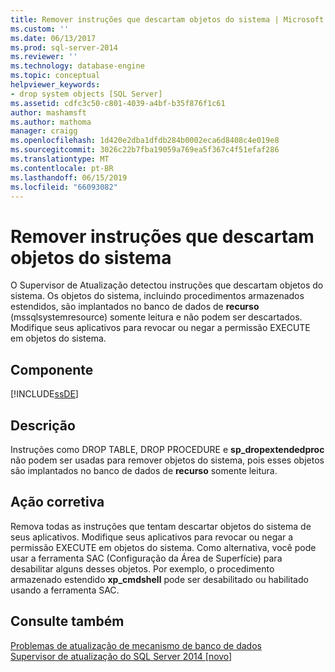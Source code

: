 ```yaml
---
title: Remover instruções que descartam objetos do sistema | Microsoft Docs
ms.custom: ''
ms.date: 06/13/2017
ms.prod: sql-server-2014
ms.reviewer: ''
ms.technology: database-engine
ms.topic: conceptual
helpviewer_keywords:
- drop system objects [SQL Server]
ms.assetid: cdfc3c50-c801-4039-a4bf-b35f876f1c61
author: mashamsft
ms.author: mathoma
manager: craigg
ms.openlocfilehash: 1d420e2dba1dfdb284b0002eca6d8408c4e019e8
ms.sourcegitcommit: 3026c22b7fba19059a769ea5f367c4f51efaf286
ms.translationtype: MT
ms.contentlocale: pt-BR
ms.lasthandoff: 06/15/2019
ms.locfileid: "66093082"
---
```

# <a name="remove-statements-that-drop-system-objects"></a>Remover instruções que descartam objetos do sistema
  O Supervisor de Atualização detectou instruções que descartam objetos do sistema. Os objetos do sistema, incluindo procedimentos armazenados estendidos, são implantados no banco de dados de **recurso** (mssqlsystemresource) somente leitura e não podem ser descartados. Modifique seus aplicativos para revocar ou negar a permissão EXECUTE em objetos do sistema.  
  
## <a name="component"></a>Componente  
 [!INCLUDE[ssDE](../../includes/ssde-md.md)]  
  
## <a name="description"></a>Descrição  
 Instruções como DROP TABLE, DROP PROCEDURE e **sp_dropextendedproc** não podem ser usadas para remover objetos do sistema, pois esses objetos são implantados no banco de dados de **recurso** somente leitura.  
  
## <a name="corrective-action"></a>Ação corretiva  
 Remova todas as instruções que tentam descartar objetos do sistema de seus aplicativos. Modifique seus aplicativos para revocar ou negar a permissão EXECUTE em objetos do sistema. Como alternativa, você pode usar a ferramenta SAC (Configuração da Área de Superfície) para desabilitar alguns desses objetos. Por exemplo, o procedimento armazenado estendido **xp_cmdshell** pode ser desabilitado ou habilitado usando a ferramenta SAC.  
  
## <a name="see-also"></a>Consulte também  
 [Problemas de atualização de mecanismo de banco de dados](../../../2014/sql-server/install/database-engine-upgrade-issues.md)   
 [Supervisor de atualização do SQL Server 2014 &#91;novo&#93;](sql-server-2014-upgrade-advisor.md)  
  
  
